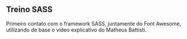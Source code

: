 ## Treino SASS
Primeiro contato com o framework SASS, juntamente do Font Awesome, utilizando de base o vídeo explicativo do Matheus Battisti.